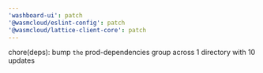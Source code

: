 ```yaml
---
'washboard-ui': patch
'@wasmcloud/eslint-config': patch
'@wasmcloud/lattice-client-core': patch
---
```


chore(deps): bump `the` prod-dependencies group across 1 directory with 10 updates
